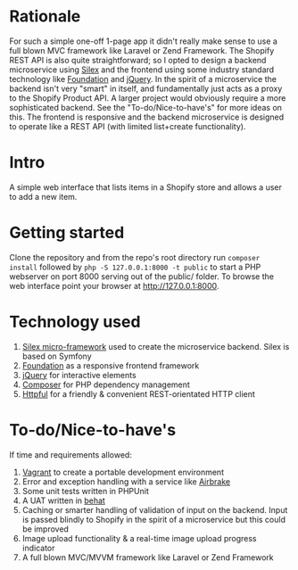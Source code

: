 Rationale
==

For such a simple one-off 1-page app it didn't really make sense to use a full blown MVC framework like Laravel or Zend Framework. The Shopify REST API is also quite straightforward; so I opted to design a backend microservice using [Silex](http://silex.sensiolabs.org/) and the frontend using some industry standard technology like [Foundation](http://foundation.zurb.com/) and [jQuery](https://jquery.com/). In the spirit of a microservice the backend isn't very "smart" in itself, and fundamentally just acts as a proxy to the Shopify Product API. A larger project would obviously require a more sophisticated backend. See the "To-do/Nice-to-have's" for more ideas on this. The frontend is responsive and the backend microservice is designed to operate like a REST API (with limited list+create functionality).

Intro
==

A simple web interface that lists items in a Shopify store and allows a user to add a new item.

Getting started
==

Clone the repository and from the repo's root directory run `composer install` followed by `php -S 127.0.0.1:8000 -t public` to start a PHP webserver on port 8000 serving out of the public/ folder. To browse the web interface point your browser at http://127.0.0.1:8000.

Technology used
==

1. [Silex micro-framework](http://silex.sensiolabs.org/) used to create the microservice backend. Silex is based on Symfony
2. [Foundation](http://foundation.zurb.com) as a responsive frontend framework
3. [jQuery](https://jquery.com/) for interactive elements
4. [Composer](https://getcomposer.org/) for PHP dependency management
5. [Httpful](http://phphttpclient.com/) for a friendly & convenient REST-orientated HTTP client

To-do/Nice-to-have's
==

If time and requirements allowed:

1. [Vagrant](http://vagrantup.com) to create a portable development environment
2. Error and exception handling with a service like [Airbrake](https://airbrake.io/)
3. Some unit tests written in PHPUnit
4. A UAT written in [behat](http://behat.org/en/latest/)
5. Caching or smarter handling of validation of input on the backend. Input is passed blindly to Shopify in the spirit of a microservice but this could be improved
6. Image upload functionality & a real-time image upload progress indicator
7. A full blown MVC/MVVM framework like Laravel or Zend Framework
